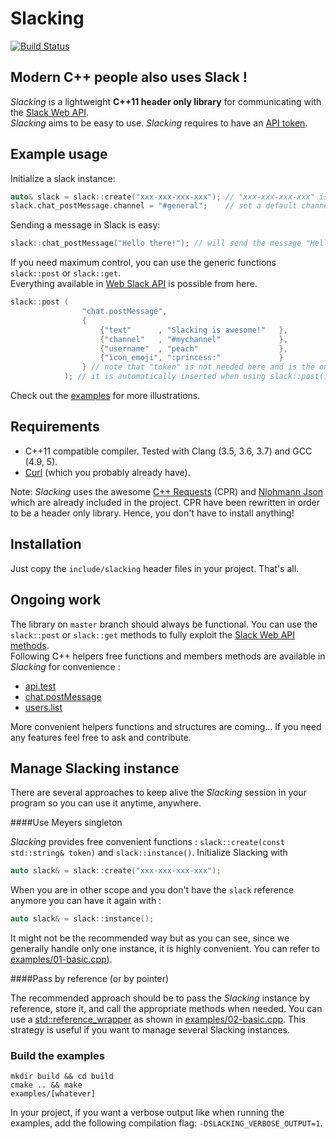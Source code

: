 Slacking  
========

[![Build Status](https://travis-ci.org/coin-au-carre/slacking.svg?branch=master)](https://travis-ci.org/coin-au-carre/slacking)

Modern C++ people also uses Slack !
-----------------------------------

*Slacking* is a lightweight **C++11 header only library** for communicating with the [Slack Web API](https://api.slack.com/web).  
*Slacking* aims to be easy to use. *Slacking* requires to have an [API token](https://api.slack.com/docs/oauth-test-tokens).

Example usage
-------------

Initialize a slack instance:
```c++
auto& slack = slack::create("xxx-xxx-xxx-xxx"); // "xxx-xxx-xxx-xxx" is your Slack API token
slack.chat_postMessage.channel = "#general";    // set a default channel
```

Sending a message in Slack is easy:
```c++
slack::chat_postMessage("Hello there!"); // will send the message "Hello there!" in the channel #general with the registered token
```

If you need maximum control, you can use the generic functions `slack::post` or `slack::get`.  
Everything available in [Web Slack API](https://api.slack.com/methods) is possible from here.
```c++
slack::post (   
                "chat.postMessage",
                {
                    {"text"      , "Slacking is awesome!"   },
                    {"channel"   , "#mychannel"             },
                    {"username"  , "peach"                  },
                    {"icon_emoji", ":princess:"             }
                } // note that "token" is not needed here and is the only "registred" parameter
            ); // it is automatically inserted when using slack::post()
```

Check out the [examples](examples/) for more illustrations.  

Requirements
------------

+ C++11 compatible compiler. Tested with Clang (3.5, 3.6, 3.7) and GCC (4.9, 5).
+ [Curl](https://curl.haxx.se/libcurl/) (which you probably already have).

Note: *Slacking* uses the awesome [C++ Requests](https://github.com/whoshuu/cpr) (CPR) and [Nlohmann Json](https://github.com/nlohmann/json) which are already included in the project.
CPR have been rewritten in order to be a header only library. Hence, you don't have to install anything!

Installation
------------

Just copy the `include/slacking` header files in your project. That's all.  


Ongoing work
------------

The library on `master` branch should always be functional.
You can use the `slack::post` or `slack::get` methods to fully exploit the [Slack Web API methods](https://api.slack.com/methods).  
Following C++ helpers free functions and members methods are available in *Slacking* for convenience :

+ [api.test](https://api.slack.com/methods/api.test)
+ [chat.postMessage](https://api.slack.com/methods/chat.postMessage)
+ [users.list](https://api.slack.com/methods/users.list)

More convenient helpers functions and structures are coming...
If you need any features feel free to ask and contribute.


Manage Slacking instance
------------------------

There are several approaches to keep alive the *Slacking* session in your program so you can use it anytime, anywhere.

####Use Meyers singleton

*Slacking* provides free convenient functions : `slack::create(const std::string& token)` and `slack::instance()`.
Initialize Slacking with
```c++
auto slack& = slack::create("xxx-xxx-xxx-xxx");
```
When you are in other scope and you don't have the `slack` reference anymore you can have it again with :  
```c++
auto slack& = slack::instance();
```
It might not be the recommended way but as you can see, since we generally handle only one instance, it is highly convenient. You can refer to [examples/01-basic.cpp](examples/01-basic.cpp)).

####Pass by reference (or by pointer)

The recommended approach should be to pass the *Slacking* instance by reference, store it, and call the appropriate methods when needed.
You can use a [std::reference_wrapper](http://en.cppreference.com/w/cpp/utility/functional/reference_wrapper) as shown in [examples/02-basic.cpp](examples/02-basic.cpp). This strategy is useful if you want to manage several Slacking instances.

### Build the examples

```
mkdir build && cd build
cmake .. && make
examples/[whatever]
```

In your project, if you want a verbose output like when running the examples, add the following compilation flag: `-DSLACKING_VERBOSE_OUTPUT=1`.
